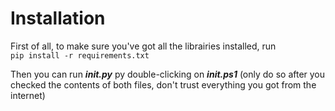 # Installation
First of all, to make sure you've got all the librairies installed, run  
 `pip install -r requirements.txt`

Then you can run ***init.py*** py double-clicking on ***init.ps1*** (only do so after you checked the contents of both files, don't trust everything you got from the internet)